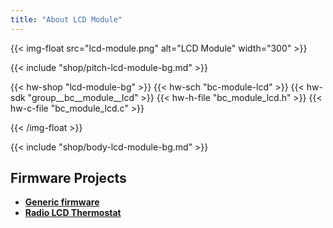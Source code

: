 ```yaml
---
title: "About LCD Module"
---
```


{{< img-float src="lcd-module.png" alt="LCD Module" width="300" >}}

{{< include "shop/pitch-lcd-module-bg.md" >}}

{{< hw-shop "lcd-module-bg" >}}
{{< hw-sch "bc-module-lcd" >}}
{{< hw-sdk "group__bc__module__lcd" >}}
{{< hw-h-file "bc_module_lcd.h" >}}
{{< hw-c-file "bc_module_lcd.c" >}}

{{< /img-float >}}

{{< include "shop/body-lcd-module-bg.md" >}}

## Firmware Projects

* [**Generic firmware**](https://github.com/bigclownlabs/bcf-generic-node/releases)
* [**Radio LCD Thermostat**](https://github.com/bigclownlabs/bcf-radio-lcd-thermostat/releases)

